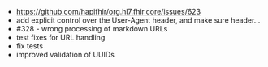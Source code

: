 * https://github.com/hapifhir/org.hl7.fhir.core/issues/623
* add explicit control over the User-Agent header, and make sure header… 
* #328 - wrong processing of markdown URLs
* test fixes for URL handling
* fix tests
* improved validation of UUIDs
